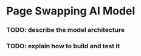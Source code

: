 # Page Swapping AI Model

### TODO: describe the model architecture
### TODO: explain how to build and test it
